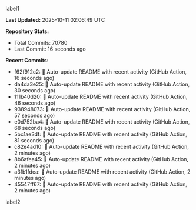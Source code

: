 
label1 
<!-- ACTIVITY_START -->
**Last Updated:** 2025-10-11 02:06:49 UTC

**Repository Stats:**
- Total Commits: 70780
- Last Commit: 16 seconds ago

**Recent Commits:**
- f62f912c2: 🤖 Auto-update README with recent activity (GitHub Action, 16 seconds ago)
- da4da3e25: 🤖 Auto-update README with recent activity (GitHub Action, 30 seconds ago)
- 111b40d20: 🤖 Auto-update README with recent activity (GitHub Action, 46 seconds ago)
- 938948073: 🤖 Auto-update README with recent activity (GitHub Action, 57 seconds ago)
- e0d752ba4: 🤖 Auto-update README with recent activity (GitHub Action, 68 seconds ago)
- 5bc1ae3df: 🤖 Auto-update README with recent activity (GitHub Action, 81 seconds ago)
- c82e4ad10: 🤖 Auto-update README with recent activity (GitHub Action, 2 minutes ago)
- 8b6afea45: 🤖 Auto-update README with recent activity (GitHub Action, 2 minutes ago)
- a3fb1fdea: 🤖 Auto-update README with recent activity (GitHub Action, 2 minutes ago)
- 45547ff67: 🤖 Auto-update README with recent activity (GitHub Action, 2 minutes ago)
<!-- ACTIVITY_END -->

label2
